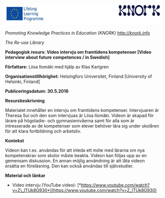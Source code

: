 <img src="images\93b6027710fc19fbb7bcaabdf528133591f0f3a9/media/image01.png" width="624" height="65" />

*Promoting Knowledge Practices in Education (KNORK) http://knork.info*

*The Re-use Library*

**Pedagogisk resurs: Video intervju om framtidens kompetenser \[Video interview about future competences / in Swedish\]**

**Författare:** Liisa Ilomäki med hjälp av Klas Karlgren

**Organisationstillhörighet:** Helsingfors Universitet, Finland \[University of Helsinki, Finland\]

**Publiceringsdatum: 30.5.2016**

**Resursbeskrivning**

Materialet innehåller en intervju om framtidens kompetenser. Intervjuaren är Theresa Sui och den som intervjuas är Liisa Ilomäki. Videon är skapad för lärare på högstadie- och gymnasienivåerna samt för alla som är intresserade av de kompetenser som elever behöver lära sig under skolåren för att klara fortbildning och arbetsliv.

**Kontekst**

Videon kan t.ex. användas för att inleda ett möte med lärarna om nya kompetenskrav som skolor måste beakta. Videon kan följas upp av en gemensam diskussion. En annan möjlig användning är att låta videon ersätta en föreläsning. Den kan också användas till självstudier.

**Material och länkar**

-   Video intervju (YouTube video): [*https://www.youtube.com/watch?v=Z\_ITUk8G930*](https://www.youtube.com/watch?v=Z_ITUk8G930)


